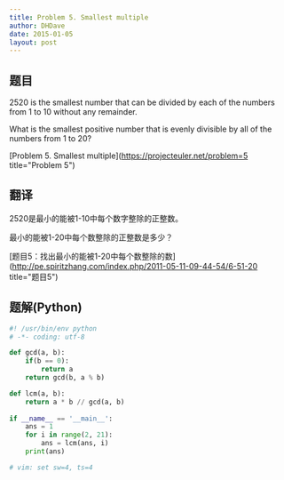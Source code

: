 ```yaml
---
title: Problem 5. Smallest multiple
author: DHDave
date: 2015-01-05
layout: post
---
```


## 题目
2520 is the smallest number that can be divided by each of the numbers from 1 to 10 without any remainder.

What is the smallest positive number that is evenly divisible by all of the numbers from 1 to 20?

[Problem 5. Smallest multiple](https://projecteuler.net/problem=5 title="Problem 5")

## 翻译
2520是最小的能被1-10中每个数字整除的正整数。

最小的能被1-20中每个数整除的正整数是多少？

[题目5：找出最小的能被1-20中每个数整除的数](http://pe.spiritzhang.com/index.php/2011-05-11-09-44-54/6-51-20 title="题目5")

## 题解(Python)
```python
#! /usr/bin/env python
# -*- coding: utf-8

def gcd(a, b):
    if(b == 0):
        return a
    return gcd(b, a % b)

def lcm(a, b):
    return a * b // gcd(a, b)
                
if __name__ == '__main__':
    ans = 1
    for i in range(2, 21):
        ans = lcm(ans, i)
    print(ans)

# vim: set sw=4, ts=4
```

